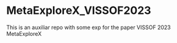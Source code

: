 # MetaExploreX_VISSOF2023
This is an auxiliar repo with some exp for the paper VISSOF 2023 MetaExploreX
